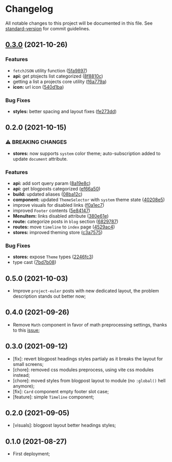 # Changelog

All notable changes to this project will be documented in this file. See [standard-version](https://github.com/conventional-changelog/standard-version) for commit guidelines.

## [0.3.0](https://github.com/ericrovell/ericrovell.me/compare/v0.2.0...v0.3.0) (2021-10-26)


### Features

* `fetchJSON` utility function ([5fa9897](https://github.com/ericrovell/ericrovell.me/commit/5fa9897adc01993fd8bee17c6edbcc7beb1df328))
* **api:** get ptojects list categorized ([8f8810c](https://github.com/ericrovell/ericrovell.me/commit/8f8810c6eb349c9098408f5dbbc510438919ae94))
* getting a list a projects core utility ([f6a779a](https://github.com/ericrovell/ericrovell.me/commit/f6a779aeda848667f52c5f3fa22e0f8bbd0fa011))
* **icon:** url icon ([540d1ba](https://github.com/ericrovell/ericrovell.me/commit/540d1ba96ee57fcbf9235f47e623cf8397436da7))


### Bug Fixes

* **styles:** better spacing and layout fixes ([fe273dd](https://github.com/ericrovell/ericrovell.me/commit/fe273dddf548e5f160a8ab6aca058802c8a6969c))

## 0.2.0 (2021-10-15)


### ⚠ BREAKING CHANGES

* **stores:** now supports `system` color theme; auto-subscription added to update `document` attribute.

### Features

* **api:** add sort query param ([8a19e8c](https://github.com/ericrovell/ericrovell.me/commit/8a19e8c9782b56e926a6844d363228ab437dd170))
* **api:** get blogposts categorized ([ef66a50](https://github.com/ericrovell/ericrovell.me/commit/ef66a504076f6bea6896d9f4f4884aa7272d7baa))
* **build:** updated aliases ([08ba12c](https://github.com/ericrovell/ericrovell.me/commit/08ba12ca6d2b46bcb8c0017fc90129f5aa643734))
* **component:** updated `ThemeSelector` with `system` theme state ([40208e5](https://github.com/ericrovell/ericrovell.me/commit/40208e5bc814ce9019d97500c4d277c90d9ef9a2))
* improve visuals for disabled links ([f0a1ec7](https://github.com/ericrovell/ericrovell.me/commit/f0a1ec7a3b60f9b3c3f86f7ca952209a5fd17e7f))
* improved `Footer` contents ([5e84147](https://github.com/ericrovell/ericrovell.me/commit/5e841472b8f180373d39408e545e2af92c0490f7))
* **MenuItem:** links disabled attribute ([380e61e](https://github.com/ericrovell/ericrovell.me/commit/380e61e300807b297791e3409ae15b6bd85c12f0))
* **route:** categorize posts in `blog` section ([6829787](https://github.com/ericrovell/ericrovell.me/commit/6829787cdeee8a475f1019cd967d9e0527483e7a))
* **routes:** move `timeline` to `index` page ([4529ac4](https://github.com/ericrovell/ericrovell.me/commit/4529ac43a76f31f301744dc6e77b3a8e88944e60))
* **stores:** improved theming store ([c3a7575](https://github.com/ericrovell/ericrovell.me/commit/c3a757546f0d643bfdd3d6f833047bd2c4927385))


### Bug Fixes

* **stores:** expose `Theme` types ([2246fc3](https://github.com/ericrovell/ericrovell.me/commit/2246fc3dfbb732f1565ac4f027952d6232de1c90))
* type cast ([7bd7b08](https://github.com/ericrovell/ericrovell.me/commit/7bd7b08ed1532b62d5d8f0061468a0d2b798b355))

## 0.5.0 (2021-10-03)

- Improve `project-euler` posts with new dedicated layout, the problem description stands out better now;

## 0.4.0 (2021-09-26)

- Remove `Math` component in favor of math preprocessing settings, thanks to this [issue](https://github.com/pngwn/MDsveX/issues/302);

## 0.3.0 (2021-09-12)

- [fix]: revert blogpost headings styles partialy as it breaks the layout for small screens;
- [chore]: removed css modules preprocess, using vite css modules instead;
- [chore]: moved styles from blogpost layout to module (no `:global()` hell anymore);
- [fix]: `Card` component empty footer slot case;
- [feature]: simple `Timeline` component;

## 0.2.0 (2021-09-05)

- [visuals]: blogpost layout better headings styles;

## 0.1.0 (2021-08-27)

- First deployment;